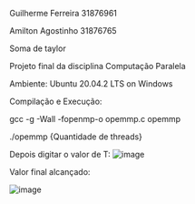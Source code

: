 Guilherme Ferreira 31876961

Amilton Agostinho 31876765

Soma de taylor

Projeto final da disciplina Computação Paralela


Ambiente: Ubuntu 20.04.2 LTS on Windows

Compilação e Execução:

gcc -g -Wall -fopenmp-o  opemmp.c opemmp

./opemmp {Quantidade de threads}

Depois digitar o valor de T:
![image](https://user-images.githubusercontent.com/48036612/171701755-2a2b5a72-f7e1-42c8-9a71-71fa705e49db.png)




Valor final alcançado:

![image](https://user-images.githubusercontent.com/48036612/171778019-e3bce911-7976-4cba-a3d6-e0103d5ff93d.png)



